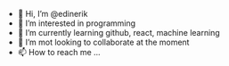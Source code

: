 - 👋 Hi, I’m @edinerik
- 👀 I’m interested in programming
- 🌱 I’m currently learning github, react, machine learning
- 💞️ I’m mot looking to collaborate at the moment
- 📫 How to reach me ... 

<!---
edinerik/edinerik is a ✨ special ✨ repository because its `README.md` (this file) appears on your GitHub profile.
You can click the Preview link to take a look at your changes.
--->
